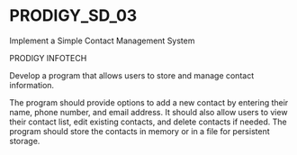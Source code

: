 # PRODIGY_SD_03
Implement a Simple Contact Management System

PRODIGY INFOTECH

Develop a program that allows users to store and manage contact information.

The program should provide options to add a new contact by entering their name, phone number, and email address. It should also allow users to view their contact list, edit existing contacts, and delete contacts if needed. The program should store the contacts in memory or in a file for persistent storage.
